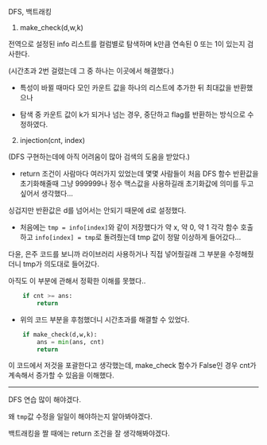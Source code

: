 DFS, 백트래킹

1. make_check(d,w,k)

전역으로 설정된 info 리스트를 컬럼별로 탐색하며 k만큼 연속된 0 또는 1이 있는지 검사한다.

(시간초과 2번 걸렸는데 그 중 하나는 이곳에서 해결했다.)

- 특성이 바뀔 때마다 모인 카운트 값을 하나의 리스트에 추가한 뒤 최대값을 반환했으나 

- 탐색 중 카운트 값이 k가 되거나 넘는 경우, 중단하고 flag를 반환하는 방식으로 수정하였다.

2. injection(cnt, index)

(DFS 구현하는데에 아직 어려움이 많아 검색의 도움을 받았다.) 

- return 조건이 사람마다 여러가지 있었는데 몇몇 사람들이 처음 DFS 함수 반환값을 초기화해줄때 그냥 999999나 정수 맥스값을 사용하길래 초기화값에 의미를 두고 싶어서 생각했다... 

싱겁지만 반환값은 d를 넘어서는 안되기 때문에 d로 설정했다.

- 처음에는 `tmp = info[index]`와 같이 저장했다가 약 x, 약 0, 약 1 각각 함수 호출 하고 `info[index] = tmp`로 돌려줬는데 tmp 값이 정말 이상하게 들어갔다... 

다윤, 은주 코드를 보니까 라이브러리 사용하거나 직접 넣어줬길래 그 부분을 수정해줬더니 tmp가 의도대로 들어갔다. 

아직도 이 부분에 관해서 정확한 이해를 못했다..

```python         
    if cnt >= ans:
        return 
```
- 위의 코드 부분을 후첨했더니 시간초과를 해결할 수 있었다. 

```python
    if make_check(d,w,k):
        ans = min(ans, cnt)
        return
```
이 코드에서 저것을 포괄한다고 생각했는데, make_check 함수가 False인 경우 cnt가 계속해서 증가할 수 있음을 이해했다.

***

DFS 연습 많이 해야겠다.

왜 `tmp`값 수정을 일일이 해야하는지 알아봐야겠다.

백트래킹을 짤 때에는 return 조건을 잘 생각해봐야겠다.

